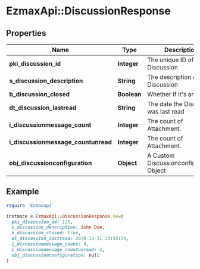 # EzmaxApi::DiscussionResponse

## Properties

| Name | Type | Description | Notes |
| ---- | ---- | ----------- | ----- |
| **pki_discussion_id** | **Integer** | The unique ID of the Discussion |  |
| **s_discussion_description** | **String** | The description of the Discussion |  |
| **b_discussion_closed** | **Boolean** | Whether if it&#39;s an closed |  |
| **dt_discussion_lastread** | **String** | The date the Discussion was last read | [optional] |
| **i_discussionmessage_count** | **Integer** | The count of Attachment. |  |
| **i_discussionmessage_countunread** | **Integer** | The count of Attachment. |  |
| **obj_discussionconfiguration** | **Object** | A Custom Discussionconfiguration Object | [optional] |

## Example

```ruby
require 'Ezmaxapi'

instance = EzmaxApi::DiscussionResponse.new(
  pki_discussion_id: 125,
  s_discussion_description: John Doe,
  b_discussion_closed: true,
  dt_discussion_lastread: 2020-12-31 23:59:59,
  i_discussionmessage_count: 4,
  i_discussionmessage_countunread: 4,
  obj_discussionconfiguration: null
)
```

